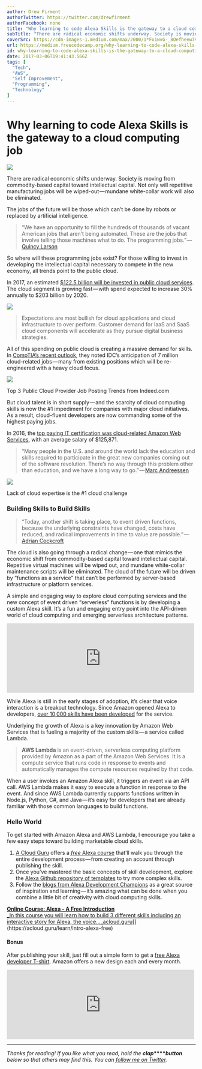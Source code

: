 ```yaml
---
author: Drew Firment
authorTwitter: https://twitter.com/drewfirment
authorFacebook: none
title: "Why learning to code Alexa Skills is the gateway to a cloud computing job"
subTitle: "There are radical economic shifts underway. Society is moving from commodity-based capital toward intellectual capital. Not only will rep..."
coverSrc: https://cdn-images-1.medium.com/max/2000/1*Fx1wvG-_8Oefheew7VryOA.png
url: https://medium.freecodecamp.org/why-learning-to-code-alexa-skills-is-the-gateway-to-a-cloud-computing-job-fa13c1c0c853
id: why-learning-to-code-alexa-skills-is-the-gateway-to-a-cloud-computing-job-fa13c1c0c853
date: 2017-03-06T19:41:43.566Z
tags: [
  "Tech",
  "AWS",
  "Self Improvement",
  "Programming",
  "Technology"
]
---
```

# Why learning to code Alexa Skills is the gateway to a cloud computing job







![](https://cdn-images-1.medium.com/max/2000/1*Fx1wvG-_8Oefheew7VryOA.png)







There are radical economic shifts underway. Society is moving from commodity-based capital toward intellectual capital. Not only will repetitive manufacturing jobs will be wiped-out — mundane white-collar work will also be eliminated.

The jobs of the future will be those which can’t be done by robots or replaced by artificial intelligence.

> “We have an opportunity to fill the hundreds of thousands of vacant American jobs that aren’t being automated. These are the jobs that involve telling those machines what to do. The programming jobs.” — [Quincy Larson](https://medium.freecodecamp.com/we-cant-bring-back-the-old-manufacturing-jobs-12214a0ab057#.dcdq11x40)

So where will these programming jobs exist? For those willing to invest in developing the intellectual capital necessary to compete in the new economy, all trends point to the public cloud.

In 2017, an estimated [$122.5 billion will be invested in public cloud services](https://www.theregister.co.uk/2017/02/22/idc_cloud_spending_prediction/). The cloud segment is growing fast — with spend expected to increase 30% annually to $203 billion by 2020.



![](https://cdn-images-1.medium.com/max/1600/1*caDNGvwN7wFEPVSypAfp6Q.png)



> Expectations are most bullish for cloud applications and cloud infrastructure to over perform. Customer demand for IaaS and SaaS cloud components will accelerate as they pursue digital business strategies.

All of this spending on public cloud is creating a massive demand for skills. In [CompTIA’s recent outlook](https://www.comptia.org/resources/it-industry-outlook-2016-final), they noted IDC’s anticipation of 7 million cloud-related jobs — many from existing positions which will be re-engineered with a heavy cloud focus.



[![](https://cdn-images-1.medium.com/max/1600/1*Oh_3jvmXyX_0nNzFO9IskQ.png)](https://www.indeed.com/jobtrends/q-aws-q-azure-q-gcp.html)

Top 3 Public Cloud Provider Job Posting Trends from Indeed.com



But cloud talent is in short supply — and the scarcity of cloud computing skills is now the #1 impediment for companies with major cloud initiatives. As a result, cloud-fluent developers are now commanding some of the highest paying jobs.

In 2016, the [top paying IT certification was cloud-related Amazon Web Services](https://www.forbes.com/sites/louiscolumbus/2016/02/21/15-top-paying-it-certifications-in-2016-aws-certified-solutions-architect-leads-at-125k/), with an average salary of $125,871.

> “Many people in the U.S. and around the world lack the education and skills required to participate in the great new companies coming out of the software revolution. There’s no way through this problem other than education, and we have a long way to go.” — [Marc Andreessen](http://a16z.com/author/marc-andreessen/)







[![](https://cdn-images-1.medium.com/max/2000/1*Lp9d838G5YazUV22IGXO9w.png)](http://www.rightscale.com/blog/cloud-industry-insights/cloud-computing-trends-2017-state-cloud-survey)

Lack of cloud expertise is the #1 cloud challenge







### Building Skills to Build Skills

> “Today, another shift is taking place, to event driven functions, because the underlying constraints have changed, costs have reduced, and radical improvements in time to value are possible.” — [Adrian Cockcroft](https://read.acloud.guru/evolution-of-business-logic-from-monoliths-through-microservices-to-functions-ff464b95a44d#.gqxvsxe9g)

The cloud is also going through a radical change — one that mimics the economic shift from commodity-based capital toward intellectual capital. Repetitive virtual machines will be wiped out, and mundane white-collar maintenance scripts will be eliminated. The cloud of the future will be driven by “functions as a service” that can’t be performed by server-based infrastructure or platform services.

A simple and engaging way to explore cloud computing services and the new concept of event driven “serverless” functions is by developing a custom Alexa skill. It’s a fun and engaging entry point into the API-driven world of cloud computing and emerging serverless architecture patterns.





<iframe data-width="500" data-height="185" width="500" height="185" src="https://medium.freecodecamp.org/media/40324639c314875e8ab96d978b3e9eea?postId=fa13c1c0c853" data-media-id="40324639c314875e8ab96d978b3e9eea" data-thumbnail="https://i.embed.ly/1/image?url=https%3A%2F%2Fpbs.twimg.com%2Fmedia%2FC5C6egIWEAAmfZY.png%3Alarge&amp;key=4fce0568f2ce49e8b54624ef71a8a5bd" allowfullscreen="" frameborder="0"></iframe>





While Alexa is still in the early stages of adoption, it’s clear that voice interaction is a breakout technology. Since Amazon opened Alexa to developers, [over 10,000 skills have been developed](https://www.wired.com/2017/02/amazon-alexa-hits-10000-skills-plenty-room-grow/) for the service.

Underlying the growth of Alexa is a key innovation by Amazon Web Services that is fueling a majority of the custom skills — a service called Lambda.

> **AWS Lambda** is an event-driven, serverless computing platform provided by Amazon as a part of the Amazon Web Services. It is a compute service that runs code in response to events and automatically manages the compute resources required by that code.

When a user invokes an Amazon Alexa skill, it triggers an event via an API call. AWS Lambda makes it easy to execute a function in response to the event. And since AWS Lambda currently supports functions written in Node.js, Python, C#, and Java — it’s easy for developers that are already familiar with those common languages to build functions.

### Hello World

To get started with Amazon Alexa and AWS Lambda, I encourage you take a few easy steps toward building marketable cloud skills.

1.  [A Cloud Guru](https://medium.com/@acloudguru) offers a [_free_ Alexa course](https://acloud.guru/course/intro-alexa-free/dashboard) that’ll walk you through the entire development process — from creating an account through publishing the skill.
2.  Once you’ve mastered the basic concepts of skill development, explore the [Alexa Github repository of templates](https://github.com/alexa) to try more complex skills.
3.  Follow the [blogs from Alexa Development Champions](https://read.acloud.guru/alexa-champ/home) as a great source of inspiration and learning — it’s amazing what can be done when you combine a little bit of creativity with cloud computing skills.

[**Online Course: Alexa - A Free Introduction**  
_In this course you will learn how to build 3 different skills including an interactive story for Alexa, the voice…_acloud.guru](https://acloud.guru/learn/intro-alexa-free "https://acloud.guru/learn/intro-alexa-free")[](https://acloud.guru/learn/intro-alexa-free)

#### Bonus

After publishing your skill, just fill out a simple form to get a [free Alexa developer T-shirt](https://developer.amazon.com/alexa-skills-kit/alexa-developer-skill-promotion). Amazon offers a new design each and every month.





<iframe data-width="500" data-height="185" width="500" height="185" src="https://medium.freecodecamp.org/media/1d88716c49b3e3fb54fe4fd5cc354076?postId=fa13c1c0c853" data-media-id="1d88716c49b3e3fb54fe4fd5cc354076" data-thumbnail="https://i.embed.ly/1/image?url=https%3A%2F%2Fpbs.twimg.com%2Fmedia%2FCuikOgGXgAIdNkS.jpg%3Alarge&amp;key=4fce0568f2ce49e8b54624ef71a8a5bd" allowfullscreen="" frameborder="0"></iframe>















* * *







_Thanks for reading! If you like what you read, hold the_ **_clap_****_button_** _below so that others may find this. You can_ [_follow me on Twitter_](https://twitter.com/drewfirment)_._








